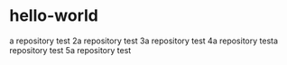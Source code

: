 # hello-world
a repository test
2a repository test
3a repository test
4a repository testa repository test
5a repository test

